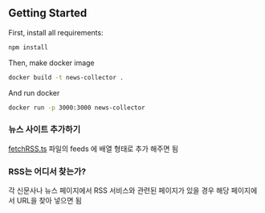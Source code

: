 ## Getting Started

First, install all requirements:

```bash
npm install
```

Then, make docker image

```bash
docker build -t news-collector .
```

And run docker

```bash
docker run -p 3000:3000 news-collector
```

### 뉴스 사이트 추가하기
[fetchRSS.ts](lib/fetchRSS.ts)
파일의 feeds 에 배열 형태로 추가 해주면 됨

### RSS는 어디서 찾는가?
각 신문사나 뉴스 페이지에서 RSS 서비스와 관련된 페이지가 있을 경우 해당 페이지에서 URL을 찾아 넣으면 됨
